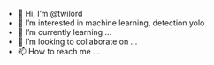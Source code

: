 - 👋 Hi, I’m @twilord
- 👀 I’m interested in machine learning, detection yolo
- 🌱 I’m currently learning ...
- 💞️ I’m looking to collaborate on ...
- 📫 How to reach me ...

<!---
twilord/twilord is a ✨ special ✨ repository because its `README.md` (this file) appears on your GitHub profile.
You can click the Preview link to take a look at your changes.
--->
